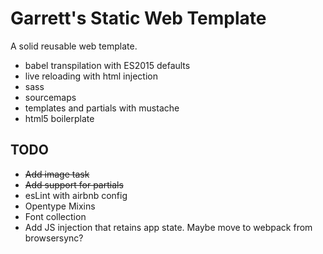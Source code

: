 # Garrett's Static Web Template

A solid reusable web template.

- babel transpilation with ES2015 defaults
- live reloading with html injection
- sass
- sourcemaps
- templates and partials with mustache
- html5 boilerplate

## TODO

- ~~Add image task~~
- ~~Add support for partials~~
- esLint with airbnb config
- Opentype Mixins
- Font collection
- Add JS injection that retains app state. Maybe move to webpack from browsersync?
